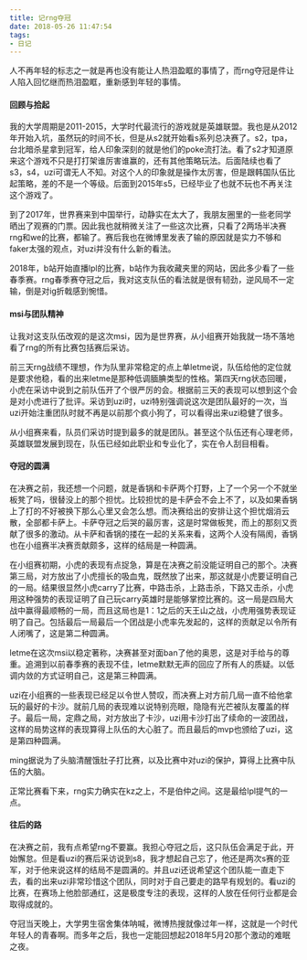 ```yaml
---
title: 记rng夺冠
date: 2018-05-26 11:47:54
tags:
- 日记
---
```


人不再年轻的标志之一就是再也没有能让人热泪盈眶的事情了，而rng夺冠是件让人陷入回忆继而热泪盈眶，重新感到年轻的事情。

#### 回顾与拾起

我的大学周期是2011-2015，大学时代最流行的游戏就是英雄联盟。我也是从2012年开始入坑，虽然玩的时间不长，但是从s2就开始看s系列总决赛了。s2，tpa，台北暗杀星拿到冠军，给人印象深刻的就是他们的poke流打法。看了s2才知道原来这个游戏不只是打打架谁厉害谁赢的，还有其他策略玩法。后面陆续也看了s3，s4，uzi可谓无人不知。对这个人的印象就是操作太厉害，但是跟韩国队伍比起策略，差的不是一个等级。后面到2015年s5，已经毕业了也就不玩也不再关注这个游戏了。

到了2017年，世界赛来到中国举行，动静实在太大了，我朋友圈里的一些老同学晒出了观赛的门票。因此我也就稍微关注了一些这次比赛，只看了2两场半决赛rng和we的比赛，都输了。赛后我也在微博里发表了输的原因就是实力不够和faker太强的观点，对uzi并没有什么新的看法。

2018年，b站开始直播lpl的比赛，b站作为我收藏夹里的网站，因此多少看了一些春季赛。rng春季赛夺冠之后，我对这支队伍的看法就是很有韧劲，逆风局不一定输，倒是对ig折戟感到惋惜。

#### msi与团队精神

让我对这支队伍改观的是这次msi，因为是世界赛，从小组赛开始我就一场不落地看了rng的所有比赛包括赛后采访。

前三天rng战绩不理想，作为队里非常稳定的点上单letme说，队伍给他的定位就是要求他稳，看的出来letme是那种低调腼腆类型的性格。第四天rng状态回暖，小虎在采访中说到之前队伍开了个很严厉的会。根据前三天的表现可以想到这个会是对小虎进行了批评。采访到uzi时，uzi特别强调说这次是团队最好的一次，当uzi开始注重团队时就不再是以前那个疯小狗了，可以看得出来uzi稳健了很多。

从小组赛来看，队员们采访时提到最多的就是团队。甚至这个队伍还有心理老师，英雄联盟发展到现在，队伍已经如此职业和专业化了，实在令人刮目相看。

#### 夺冠的圆满

在决赛之前，我还想一个问题，就是香锅和卡萨两个打野，上了一个另一个不就坐板凳了吗，很替没上的那个担忧。比较担忧的是卡萨会不会上不了，以及如果香锅上了打的不好被换下那么心里又会怎么想。而决赛给出的安排让这个担忧烟消云散，全部都卡萨上。卡萨夺冠之后哭的最厉害，这是时常做板凳，而上的那刻又贡献了很多的激动。从卡萨和香锅的搂在一起的关系来看，这两个人没有隔阂，香锅也在小组赛半决赛贡献颇多，这样的结局是一种圆满。

在小组赛初期，小虎的表现有点捉急，算是在决赛之前没能证明自己的那个。决赛第三局，对方放出了小虎擅长的吸血鬼，既然放了出来，那这就是小虎要证明自己的一局。结果很显然小虎carry了比赛，中路击杀，上路击杀，下路又击杀，小虎用这种强势的表现证明了自己玩carry英雄时是能够掌控比赛的。这一局是四局大战中赢得最顺畅的一局，而且这局也是1：1之后的天王山之战，小虎用强势表现证明了自己。包括最后一局最后一个团战是小虎率先发起的，这样的贡献足以令所有人闭嘴了，这是第二种圆满。

letme在这次msi以稳定著称，决赛甚至对面ban了他的奥恩，这是对手给与的尊重。追溯到以前春季赛的表现不佳，letme默默无声的回应了所有人的质疑。以低调内敛的方式证明自己，这是第三种圆满。

uzi在小组赛的一些表现已经足以令世人赞叹，而决赛上对方前几局一直不给他拿玩的最好的卡沙。就前几局的表现难以说特别亮眼，隐隐有光芒被队友覆盖的样子。最后一局，定鼎之局，对方放出了卡沙，uzi用卡沙打出了续命的一波团战，这样的局势这样的表现算得上队伍的大心脏了。而且最后的mvp也颁给了uzi，这是第四种圆满。

ming据说为了头脑清醒饿肚子打比赛，以及比赛中对uzi的保护，算得上比赛中队伍的大脑。

正常比赛看下来，rng实力确实在kz之上，不是伯仲之间。这是最给lpl提气的一点。

#### 往后的路

在决赛之前，我有点希望rng不要赢。我担心夺冠之后，这只队伍会满足于此，开始懈怠。但是看uzi的赛后采访说到s8，我才想起自己忘了，他还是两次s赛的亚军，对于他来说这样的结局不是圆满的。并且uzi还说希望这个团队能一直走下去，看的出来uzi非常珍惜这个团队，同时对于自己要走的路早有规划的。看uzi的比赛，在赛场上他脸部通红，这是极度专注的表现，这样的人放在任何行业都是会取得成就的。

夺冠当天晚上，大学男生宿舍集体呐喊，微博热搜就像过年一样，这就是一个时代年轻人的青春啊。而多年之后，我也一定能回想起2018年5月20那个激动的难眠之夜。
